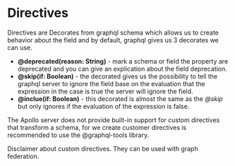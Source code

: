 # Directives

Directives are Decorates from graphql schema which allows us to create behavior about the field and by default, graphql gives us 3 decorates we can use.

* **@deprecated(reason: String)** - mark a schema or field the property are deprecated and you can give an explication about the field deprecation.
* **@skip(if: Boolean)** - the decorated gives us the possibility to tell the graphql server to ignore the field base on the evaluation that the expression in the case is true the server will ignore the field.
* **@inclue(if: Boolean)** - this decorated is almost the same as the _@skip_ but only ignores if the evaluation of the expression is false.&#x20;

The Apollo server does not provide built-in support for custom directives that transform a schema, for we create customer directives is recommended to use the @graphql-tools library.&#x20;

Disclaimer about custom directives. They can be used with graph federation.
